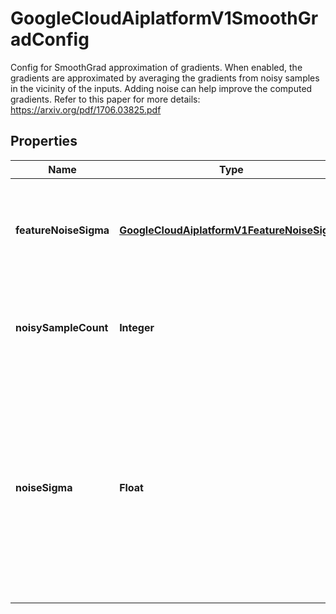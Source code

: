 

# GoogleCloudAiplatformV1SmoothGradConfig

Config for SmoothGrad approximation of gradients. When enabled, the gradients are approximated by averaging the gradients from noisy samples in the vicinity of the inputs. Adding noise can help improve the computed gradients. Refer to this paper for more details: https://arxiv.org/pdf/1706.03825.pdf

## Properties

| Name | Type | Description | Notes |
|------------ | ------------- | ------------- | -------------|
|**featureNoiseSigma** | [**GoogleCloudAiplatformV1FeatureNoiseSigma**](GoogleCloudAiplatformV1FeatureNoiseSigma.md) | This is similar to noise_sigma, but provides additional flexibility. A separate noise sigma can be provided for each feature, which is useful if their distributions are different. No noise is added to features that are not set. If this field is unset, noise_sigma will be used for all features. |  [optional] |
|**noisySampleCount** | **Integer** | The number of gradient samples to use for approximation. The higher this number, the more accurate the gradient is, but the runtime complexity increases by this factor as well. Valid range of its value is [1, 50]. Defaults to 3. |  [optional] |
|**noiseSigma** | **Float** | This is a single float value and will be used to add noise to all the features. Use this field when all features are normalized to have the same distribution: scale to range [0, 1], [-1, 1] or z-scoring, where features are normalized to have 0-mean and 1-variance. Learn more about [normalization](https://developers.google.com/machine-learning/data-prep/transform/normalization). For best results the recommended value is about 10% - 20% of the standard deviation of the input feature. Refer to section 3.2 of the SmoothGrad paper: https://arxiv.org/pdf/1706.03825.pdf. Defaults to 0.1. If the distribution is different per feature, set feature_noise_sigma instead for each feature. |  [optional] |



